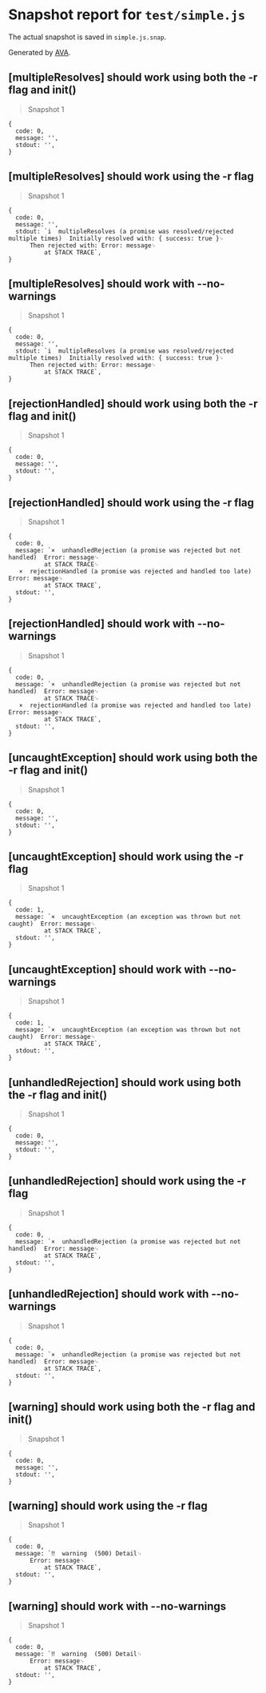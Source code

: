 # Snapshot report for `test/simple.js`

The actual snapshot is saved in `simple.js.snap`.

Generated by [AVA](https://ava.li).

## [multipleResolves] should work using both the -r flag and init()

> Snapshot 1

    {
      code: 0,
      message: '',
      stdout: '',
    }

## [multipleResolves] should work using the -r flag

> Snapshot 1

    {
      code: 0,
      message: '',
      stdout: `i  multipleResolves (a promise was resolved/rejected multiple times)  Initially resolved with: { success: true }␊
          Then rejected with: Error: message␊
              at STACK TRACE`,
    }

## [multipleResolves] should work with --no-warnings

> Snapshot 1

    {
      code: 0,
      message: '',
      stdout: `i  multipleResolves (a promise was resolved/rejected multiple times)  Initially resolved with: { success: true }␊
          Then rejected with: Error: message␊
              at STACK TRACE`,
    }

## [rejectionHandled] should work using both the -r flag and init()

> Snapshot 1

    {
      code: 0,
      message: '',
      stdout: '',
    }

## [rejectionHandled] should work using the -r flag

> Snapshot 1

    {
      code: 0,
      message: `×  unhandledRejection (a promise was rejected but not handled)  Error: message␊
              at STACK TRACE␊
       ×  rejectionHandled (a promise was rejected and handled too late)  Error: message␊
              at STACK TRACE`,
      stdout: '',
    }

## [rejectionHandled] should work with --no-warnings

> Snapshot 1

    {
      code: 0,
      message: `×  unhandledRejection (a promise was rejected but not handled)  Error: message␊
              at STACK TRACE␊
       ×  rejectionHandled (a promise was rejected and handled too late)  Error: message␊
              at STACK TRACE`,
      stdout: '',
    }

## [uncaughtException] should work using both the -r flag and init()

> Snapshot 1

    {
      code: 0,
      message: '',
      stdout: '',
    }

## [uncaughtException] should work using the -r flag

> Snapshot 1

    {
      code: 1,
      message: `×  uncaughtException (an exception was thrown but not caught)  Error: message␊
              at STACK TRACE`,
      stdout: '',
    }

## [uncaughtException] should work with --no-warnings

> Snapshot 1

    {
      code: 1,
      message: `×  uncaughtException (an exception was thrown but not caught)  Error: message␊
              at STACK TRACE`,
      stdout: '',
    }

## [unhandledRejection] should work using both the -r flag and init()

> Snapshot 1

    {
      code: 0,
      message: '',
      stdout: '',
    }

## [unhandledRejection] should work using the -r flag

> Snapshot 1

    {
      code: 0,
      message: `×  unhandledRejection (a promise was rejected but not handled)  Error: message␊
              at STACK TRACE`,
      stdout: '',
    }

## [unhandledRejection] should work with --no-warnings

> Snapshot 1

    {
      code: 0,
      message: `×  unhandledRejection (a promise was rejected but not handled)  Error: message␊
              at STACK TRACE`,
      stdout: '',
    }

## [warning] should work using both the -r flag and init()

> Snapshot 1

    {
      code: 0,
      message: '',
      stdout: '',
    }

## [warning] should work using the -r flag

> Snapshot 1

    {
      code: 0,
      message: `‼  warning  (500) Detail␊
          Error: message␊
              at STACK TRACE`,
      stdout: '',
    }

## [warning] should work with --no-warnings

> Snapshot 1

    {
      code: 0,
      message: `‼  warning  (500) Detail␊
          Error: message␊
              at STACK TRACE`,
      stdout: '',
    }
